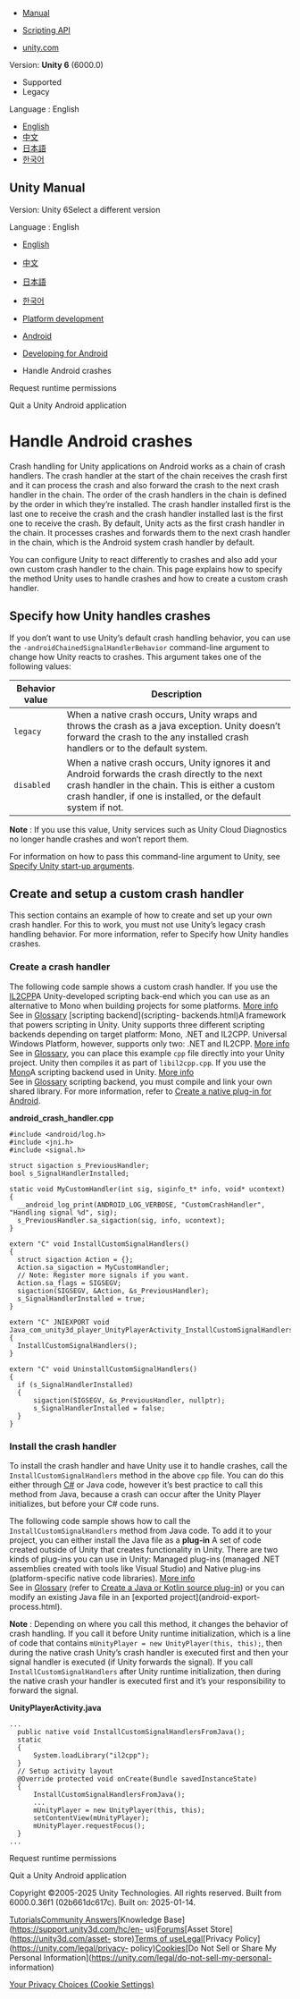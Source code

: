 [](https://docs.unity3d.com)

  * [Manual](../Manual/index.html)
  * [Scripting API](../ScriptReference/index.html)

  * [unity.com](https://unity.com/)

Version: **Unity 6** (6000.0)

  * Supported
  * Legacy

Language : English

  * [English](/Manual/android-handle-crashes.html)
  * [中文](/cn/current/Manual/android-handle-crashes.html)
  * [日本語](/ja/current/Manual/android-handle-crashes.html)
  * [한국어](/kr/current/Manual/android-handle-crashes.html)

[](https://docs.unity3d.com)

## Unity Manual

Version: Unity 6Select a different version

Language : English

  * [English](/Manual/android-handle-crashes.html)
  * [中文](/cn/current/Manual/android-handle-crashes.html)
  * [日本語](/ja/current/Manual/android-handle-crashes.html)
  * [한국어](/kr/current/Manual/android-handle-crashes.html)

  * [Platform development ](PlatformSpecific.html)
  * [Android](android.html)
  * [Developing for Android](android-developing.html)
  * Handle Android crashes

[](android-RequestingPermissions.html)

Request runtime permissions

[](android-quit.html)

Quit a Unity Android application

# Handle Android crashes

Crash handling for Unity applications on Android works as a chain of crash
handlers. The crash handler at the start of the chain receives the crash first
and it can process the crash and also forward the crash to the next crash
handler in the chain. The order of the crash handlers in the chain is defined
by the order in which they’re installed. The crash handler installed first is
the last one to receive the crash and the crash handler installed last is the
first one to receive the crash. By default, Unity acts as the first crash
handler in the chain. It processes crashes and forwards them to the next crash
handler in the chain, which is the Android system crash handler by default.

You can configure Unity to react differently to crashes and also add your own
custom crash handler to the chain. This page explains how to specify the
method Unity uses to handle crashes and how to create a custom crash handler.

## Specify how Unity handles crashes

If you don’t want to use Unity’s default crash handling behavior, you can use
the `-androidChainedSignalHandlerBehavior` command-line argument to change how
Unity reacts to crashes. This argument takes one of the following values:

**Behavior value** | **Description**  
---|---  
`legacy` | When a native crash occurs, Unity wraps and throws the crash as a java exception. Unity doesn’t forward the crash to the any installed crash handlers or to the default system.  
`disabled` | When a native crash occurs, Unity ignores it and Android forwards the crash directly to the next crash handler in the chain. This is either a custom crash handler, if one is installed, or the default system if not.  
**Note** : If you use this value, Unity services such as Unity Cloud
Diagnostics no longer handle crashes and won’t report them.  
  
For information on how to pass this command-line argument to Unity, see
[Specify Unity start-up arguments](android-custom-activity-command-line.html).

## Create and setup a custom crash handler

This section contains an example of how to create and set up your own crash
handler. For this to work, you must not use Unity’s legacy crash handling
behavior. For more information, refer to Specify how Unity handles crashes.

### Create a crash handler

The following code sample shows a custom crash handler. If you use the
[IL2CPP](./scripting-backends-il2cpp.html)A Unity-developed scripting back-end
which you can use as an alternative to Mono when building projects for some
platforms. [More info](./scripting-backends-il2cpp.html)  
See in [Glossary](Glossary.html#IL2CPP) [scripting backend](scripting-
backends.html)A framework that powers scripting in Unity. Unity supports three
different scripting backends depending on target platform: Mono, .NET and
IL2CPP. Universal Windows Platform, however, supports only two: .NET and
IL2CPP. [More info](scripting-backends.html)  
See in [Glossary](Glossary.html#ScriptingBackend), you can place this example
`cpp` file directly into your Unity project. Unity then compiles it as part of
`libil2cpp.cpp`. If you use the [Mono](./scripting-backends-mono.html)A
scripting backend used in Unity. [More info](./scripting-backends-il2cpp.html)  
See in [Glossary](Glossary.html#Mono) scripting backend, you must compile and
link your own shared library. For more information, refer to [Create a native
plug-in for Android](android-native-plugins-create.html).

**android_crash_handler.cpp**

    
    
    #include <android/log.h>
    #include <jni.h>
    #include <signal.h>
    
    struct sigaction s_PreviousHandler;
    bool s_SignalHandlerInstalled;
    
    static void MyCustomHandler(int sig, siginfo_t* info, void* ucontext)
    {
      __android_log_print(ANDROID_LOG_VERBOSE, "CustomCrashHandler", "Handling signal %d", sig);
      s_PreviousHandler.sa_sigaction(sig, info, ucontext);
    }
    
    extern "C" void InstallCustomSignalHandlers()
    {
      struct sigaction Action = {};
      Action.sa_sigaction = MyCustomHandler;
      // Note: Register more signals if you want.
      Action.sa_flags = SIGSEGV;
      sigaction(SIGSEGV, &Action, &s_PreviousHandler);
      s_SignalHandlerInstalled = true;
    }
    
    extern "C" JNIEXPORT void Java_com_unity3d_player_UnityPlayerActivity_InstallCustomSignalHandlersFromJava()
    {
      InstallCustomSignalHandlers();
    }
    
    extern "C" void UninstallCustomSignalHandlers()
    {
      if (s_SignalHandlerInstalled)
      {
          sigaction(SIGSEGV, &s_PreviousHandler, nullptr);
          s_SignalHandlerInstalled = false;
      }
    }
    

### Install the crash handler

To install the crash handler and have Unity use it to handle crashes, call the
`InstallCustomSignalHandlers` method in the above `cpp` file. You can do this
either through [C#](android-native-plugins-call.html) or Java code, however
it’s best practice to call this method from Java, because a crash can occur
after the Unity Player initializes, but before your C# code runs.

The following code sample shows how to call the `InstallCustomSignalHandlers`
method from Java code. To add it to your project, you can either install the
Java file as a **plug-in** A set of code created outside of Unity that creates
functionality in Unity. There are two kinds of plug-ins you can use in Unity:
Managed plug-ins (managed .NET assemblies created with tools like Visual
Studio) and Native plug-ins (platform-specific native code libraries). [More
info](./plug-ins.html)  
See in [Glossary](Glossary.html#Plug-in) (refer to [Create a Java or Kotlin
source plug-in](AndroidJavaSourcePlugins.html#CreateSourcePlugins)) or you can
modify an existing Java file in an [exported project](android-export-
process.html).

**Note** : Depending on where you call this method, it changes the behavior of
crash handling. If you call it before Unity runtime initialization, which is a
line of code that contains `mUnityPlayer = new UnityPlayer(this, this);`, then
during the native crash Unity’s crash handler is executed first and then your
signal handler is executed (if Unity forwards the signal). If you call
`InstallCustomSignalHandlers` after Unity runtime initialization, then during
the native crash your handler is executed first and it’s your responsibility
to forward the signal.

**UnityPlayerActivity.java**

    
    
    ...
      public native void InstallCustomSignalHandlersFromJava();
      static
      {
          System.loadLibrary("il2cpp");
      }
      // Setup activity layout
      @Override protected void onCreate(Bundle savedInstanceState)
      {
          InstallCustomSignalHandlersFromJava();
          ...
          mUnityPlayer = new UnityPlayer(this, this);
          setContentView(mUnityPlayer);
          mUnityPlayer.requestFocus();
      }
    ...
    

[](android-RequestingPermissions.html)

Request runtime permissions

[](android-quit.html)

Quit a Unity Android application

Copyright ©2005-2025 Unity Technologies. All rights reserved. Built from
6000.0.36f1 (02b661dc617c). Built on: 2025-01-14.

[Tutorials](https://learn.unity.com/)[Community
Answers](https://answers.unity3d.com)[Knowledge
Base](https://support.unity3d.com/hc/en-
us)[Forums](https://forum.unity3d.com)[Asset Store](https://unity3d.com/asset-
store)[Terms of
use](https://docs.unity3d.com/Manual/TermsOfUse.html)[Legal](https://unity.com/legal)[Privacy
Policy](https://unity.com/legal/privacy-
policy)[Cookies](https://unity.com/legal/cookie-policy)[Do Not Sell or Share
My Personal Information](https://unity.com/legal/do-not-sell-my-personal-
information)

[Your Privacy Choices (Cookie Settings)](javascript:void\(0\);)

